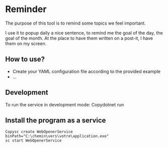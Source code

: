 # Reminder

The purpose of this tool is to remind some topics we feel important. 

I use it to popup daily a nice sentence, to remind me the goal of the day, the goal of the month.
At the place to have them written on a post-it, I have them on my screen.

## How to use?
* Create your YAML configuration file according to the provided example
* ...

## Development
To run the service in development mode:
Copydotnet run

## Install the program as a service

```shell
Copysc create WebOpenerService binPath="C:\chemin\vers\votre\application.exe"
sc start WebOpenerService
```